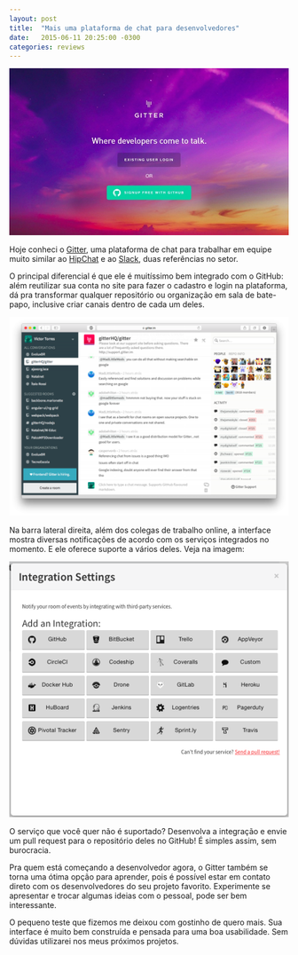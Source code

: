 ```yaml
---
layout: post
title:  "Mais uma plataforma de chat para desenvolvedores"
date:   2015-06-11 20:25:00 -0300
categories: reviews
---
```

![Gitter](/assets/images/2015-06-11-gitter.jpg)

Hoje conheci o [Gitter](http://gitter.im/), uma plataforma de chat para trabalhar em equipe muito similar ao [HipChat](http://hipchat.com/) e ao [Slack](https://slack.com/), duas referências no setor.

O principal diferencial é que ele é muitíssimo bem integrado com o GitHub: além reutilizar sua conta no site para fazer o cadastro e login na plataforma, dá pra transformar qualquer repositório ou organização em sala de bate-papo, inclusive criar canais dentro de cada um deles.

![Chat do repositório gitterHQ/gitter](/assets/images/2015-06-11-gitter-app.png)

Na barra lateral direita, além dos colegas de trabalho online, a interface mostra diversas notificações de acordo com os serviços integrados no momento. E ele oferece suporte a vários deles. Veja na imagem:

![Integrações do Gitter: GitHub, BitBucket, Trello, AppVeyor, CircleCI, Codeship, Coveralls, Custom, Docker Hub, Drone, GitLab, Heroku, HuBoard, Jenkins, Logentries, Pagerduty, Pivotal Tracker, Sentri, Sprint.ly, Travis.](/assets/images/2015-06-11-gitter-integration-settings.png)

O serviço que você quer não é suportado? Desenvolva a integração e envie um pull request para o repositório deles no GitHub! É simples assim, sem burocracia.

Pra quem está começando a desenvolvedor agora, o Gitter também se torna uma ótima opção para aprender, pois é possível estar em contato direto com os desenvolvedores do seu projeto favorito. Experimente se apresentar e trocar algumas ideias com o pessoal, pode ser bem interessante.

O pequeno teste que fizemos me deixou com gostinho de quero mais. Sua interface é muito bem construída e pensada para uma boa usabilidade. Sem dúvidas utilizarei nos meus próximos projetos.
